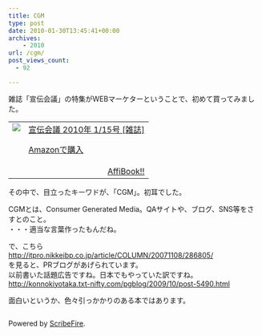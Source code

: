 ```yaml
---
title: CGM
type: post
date: 2010-01-30T13:45:41+00:00
archives:
    - 2010
url: /cgm/
post_views_count:
  - 92

---
```

雑誌「宣伝会議」の特集がWEBマーケターということで、初めて買ってみました。

<table>
  <tr>
    <td style="vertical-align: top;">
      <a href="http://www.amazon.co.jp/%E5%AE%A3%E4%BC%9D%E4%BC%9A%E8%AD%B0-2010%E5%B9%B4-1-15%E5%8F%B7-%E9%9B%91%E8%AA%8C/dp/B0030UNQNK%3FSubscriptionId%3D1JWQWN8E4Z5TR27962G2%26tag%3Dgaeaffibook-22%26linkCode%3Dxm2%26camp%3D2025%26creative%3D165953%26creativeASIN%3DB0030UNQNK" target="_blank"> <img src="https://i2.wp.com/ecx.images-amazon.com/images/I/51ZabFGxhtL._SL160_.jpg" style="border-style: none;" data-recalc-dims="1" /> </a>
    </td>
    <td style="vertical-align: top;">
      <a href="http://www.amazon.co.jp/%E5%AE%A3%E4%BC%9D%E4%BC%9A%E8%AD%B0-2010%E5%B9%B4-1-15%E5%8F%B7-%E9%9B%91%E8%AA%8C/dp/B0030UNQNK%3FSubscriptionId%3D1JWQWN8E4Z5TR27962G2%26tag%3Dgaeaffibook-22%26linkCode%3Dxm2%26camp%3D2025%26creative%3D165953%26creativeASIN%3DB0030UNQNK" target="_blank"> 宣伝会議 2010年 1/15号 [雑誌] </a></p>
      <p>
        <a href="http://www.amazon.co.jp/%E5%AE%A3%E4%BC%9D%E4%BC%9A%E8%AD%B0-2010%E5%B9%B4-1-15%E5%8F%B7-%E9%9B%91%E8%AA%8C/dp/B0030UNQNK%3FSubscriptionId%3D1JWQWN8E4Z5TR27962G2%26tag%3Dgaeaffibook-22%26linkCode%3Dxm2%26camp%3D2025%26creative%3D165953%26creativeASIN%3DB0030UNQNK" target="_blank"> Amazonで購入 </a>
      </p>
    </td>
  </tr>
  
  <tr>
    <td colspan="2">
      <div style="float: right;">
        <a href="http://affibook.appspot.com/" target="_blank">AffiBook!!</a>
      </div>
    </td>
  </tr>
</table>

その中で、目立ったキーワドが、「CGM」。初耳でした。

CGMとは、Consumer Generated Media。QAサイトや、ブログ、SNS等をさすとのこと。  
・・・適当な言葉作ったもんだね。

で、こちら  
<a target="_blank" href="http://itpro.nikkeibp.co.jp/article/COLUMN/20071108/286805/">http://itpro.nikkeibp.co.jp/article/COLUMN/20071108/286805/</a>  
を見ると、PRブログがあげられています。  
以前書いた話題広告ですね。日本でもやっていた訳ですね。  
http://konnokiyotaka.txt-nifty.com/pgblog/2009/10/post-5490.html

面白いというか、色々引っかかりのある本ではあります。



<div class="zemanta-pixie">
  <img class="zemanta-pixie-img" alt="" src="https://i1.wp.com/img.zemanta.com/pixy.gif" data-recalc-dims="1" />
</div>

<p class="scribefire-powered">
  Powered by <a href="http://www.scribefire.com/">ScribeFire</a>.
</p>